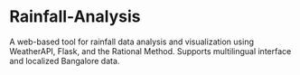 # Rainfall-Analysis
A web-based tool for rainfall data analysis and visualization using WeatherAPI, Flask, and the Rational Method. Supports multilingual interface and localized Bangalore data.

